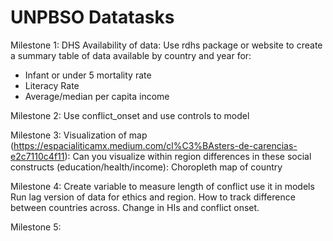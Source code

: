 # UNPBSO Datatasks

 Milestone 1: DHS Availability of data: Use rdhs package or website to create a summary table of data available by country and year for:
- Infant or under 5 mortality rate
- Literacy Rate
- Average/median per capita income 

Milestone 2: Use conflict_onset and use controls to model

Milestone 3: Visualization of map (https://espacialiticamx.medium.com/cl%C3%BAsters-de-carencias-e2c7110c4f11): Can you visualize within region differences in these social constructs (education/health/income): Choropleth map of country


Milestone 4: Create variable to measure length of conflict use it in models
  Run lag version of data for ethics and region. How to track difference between countries across. Change in HIs and conflict onset.


Milestone 5:


